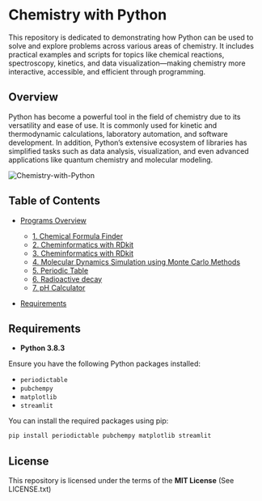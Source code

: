 # Chemistry with Python

This repository is dedicated to demonstrating how Python can be used to solve and explore problems across various areas of chemistry. It includes practical examples and scripts for topics like chemical reactions, spectroscopy, kinetics, and data visualization—making chemistry more interactive, accessible, and efficient through programming.

## Overview

Python has become a powerful tool in the field of chemistry due to its versatility and ease of use. It is commonly used for kinetic and thermodynamic calculations, laboratory automation, and software development. In addition, Python’s extensive ecosystem of libraries has simplified tasks such as data analysis, visualization, and even advanced applications like quantum chemistry and molecular modeling.


![Chemistry-with-Python](https://github.com/user-attachments/assets/0152c030-16cb-44b6-ad0d-55752c3c7407)



## Table of Contents

- [Programs Overview](#programs-overview)
  - [1. Chemical Formula Finder](#1-Chemical-Formula-Finder)
  - [2. Cheminformatics with RDkit](#2-Cheminformatics-with-RDkit)
  - [3. Cheminformatics with RDkit](#2-Cheminformatics-with-RDkit)
  - [4. Molecular Dynamics Simulation using Monte Carlo Methods](#3-Molecular-Dynamics-Simulation-using-Monte-Carlo-Methods)
  - [5. Periodic Table](#4-Periodic-Table)
  - [6. Radioactive decay](#5-Radioactive-decay)
  - [7. pH Calculator](#6-pH-Calculator)
 
- [Requirements](#Requirements)  

 


## Requirements

* **Python 3.8.3**
  
Ensure you have the following Python packages installed:

- `periodictable` 
- `pubchempy`
- `matplotlib`
- `streamlit`

You can install the required packages using pip:

```bash
pip install periodictable pubchempy matplotlib streamlit
```



## License

This repository is licensed under the terms of the **MIT License** (See LICENSE.txt)


